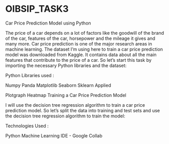 # OIBSIP_TASK3
Car Price Prediction Model using Python

The price of a car depends on a lot of factors like the goodwill of the brand of the car, features of the car, horsepower and the mileage it gives and many more. Car price prediction is one of the major research areas in machine learning. The dataset I’m using here to train a car price prediction model was downloaded from Kaggle. It contains data about all the main features that contribute to the price of a car. So let’s start this task by importing the necessary Python libraries and the dataset:

Python Libraries used :

Numpy
Panda
Matplotlib
Seaborn
Sklearn
Applied

Plotgraph
Heatmap
Training a Car Price Prediction Model

I will use the decision tree regression algorithm to train a car price prediction model. So let’s split the data into training and test sets and use the decision tree regression algorithm to train the model:

Technologies Used :

Python
Machine Learning
IDE - Google Collab
